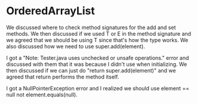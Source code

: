 # OrderedArrayList

We discussed where to check method signatures for the add and set methods. We then discussed if we  used T or E in the method signature and we agreed that we should be using T since that's how the type works. We also discussed how we need to use super.add(element).

 I got a "Note: Tester.java uses unchecked or unsafe operations." error and discussed with them that it was because I didn't use <String> when initializing. We then discussed if we can just do "return super.add(element)" and we agreed that return performs the method itself.

 I got a NullPointerException error and I realized we should use element == null not element.equals(null).
